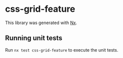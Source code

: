 # css-grid-feature

This library was generated with [Nx](https://nx.dev).

## Running unit tests

Run `nx test css-grid-feature` to execute the unit tests.
